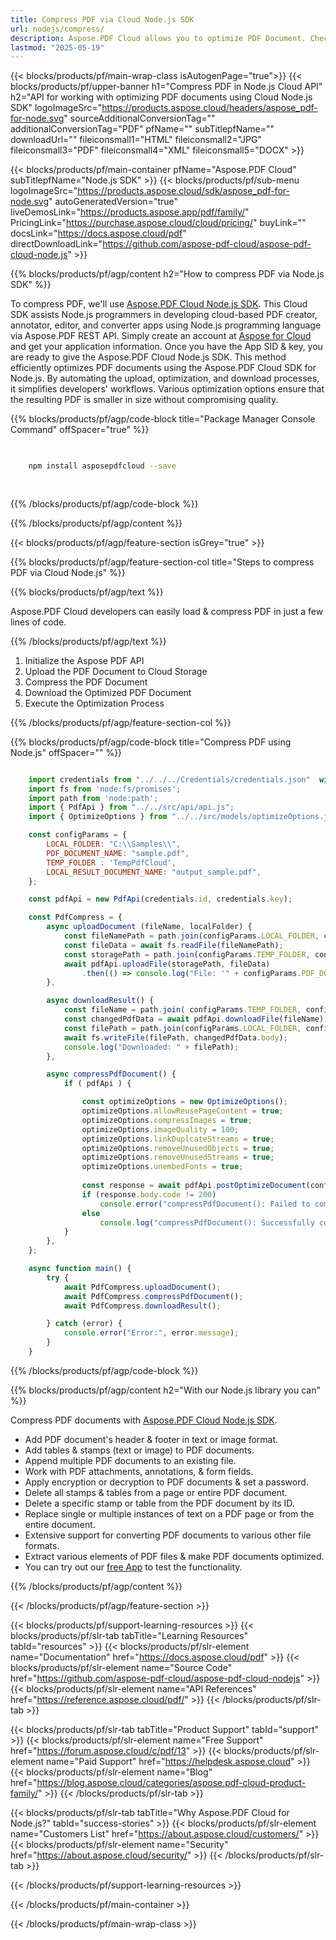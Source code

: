 ```yaml
---
title: Compress PDF via Cloud Node.js SDK 
url: nodejs/compress/
description: Aspose.PDF Cloud allows you to optimize PDF Document. Check the Node.js source code to compress PDF file.
lastmod: "2025-05-19"
---
```


{{< blocks/products/pf/main-wrap-class isAutogenPage="true">}}
{{< blocks/products/pf/upper-banner h1="Compress PDF in Node.js Cloud API" h2="API for working with optimizing PDF documents using Cloud Node.js SDK" logoImageSrc="https://products.aspose.cloud/headers/aspose_pdf-for-node.svg" sourceAdditionalConversionTag="" additionalConversionTag="PDF" pfName="" subTitlepfName="" downloadUrl="" fileiconsmall1="HTML" fileiconsmall2="JPG" fileiconsmall3="PDF" fileiconsmall4="XML" fileiconsmall5="DOCX" >}}

{{< blocks/products/pf/main-container pfName="Aspose.PDF Cloud" subTitlepfName="Node.js SDK" >}}
{{< blocks/products/pf/sub-menu logoImageSrc="https://products.aspose.cloud/sdk/aspose_pdf-for-node.svg"
autoGeneratedVersion="true"
liveDemosLink="https://products.aspose.app/pdf/family/" PricingLink="https://purchase.aspose.cloud/cloud/pricing/" buyLink="" docsLink="https://docs.aspose.cloud/pdf"  directDownloadLink="https://github.com/aspose-pdf-cloud/aspose-pdf-cloud-node.js" >}}

{{% blocks/products/pf/agp/content h2="How to compress PDF via Node.js SDK" %}}

To compress PDF, we'll use
[Aspose.PDF Cloud Node.js SDK](https://products.aspose.cloud/pdf/nodejs/). This Cloud SDK assists Node.js programmers in developing cloud-based PDF creator, annotator, editor, and converter apps using Node.js programming language via Aspose.PDF REST API. Simply create an account at [Aspose for Cloud](https://dashboard.aspose.cloud/#/apps) and get your application information. Once you have the App SID & key, you are ready to give the Aspose.PDF Cloud Node.js SDK. This method efficiently optimizes PDF documents using the Aspose.PDF Cloud SDK for Node.js. By automating the upload, optimization, and download processes, it simplifies developers' workflows. Various optimization options ensure that the resulting PDF is smaller in size without compromising quality.

{{% blocks/products/pf/agp/code-block title="Package Manager Console Command" offSpacer="true" %}}

```bash

     
    npm install asposepdfcloud --save
     
     
```

{{% /blocks/products/pf/agp/code-block %}}

{{% /blocks/products/pf/agp/content %}}

{{< blocks/products/pf/agp/feature-section isGrey="true" >}}

{{% blocks/products/pf/agp/feature-section-col title="Steps to compress PDF via Cloud Node.js" %}}

{{% blocks/products/pf/agp/text %}}

Aspose.PDF Cloud developers can easily load & compress PDF in just a few lines of code.

{{% /blocks/products/pf/agp/text %}}

1. Initialize the Aspose PDF API
1. Upload the PDF Document to Cloud Storage
1. Compress the PDF Document
1. Download the Optimized PDF Document
1. Execute the Optimization Process

{{% /blocks/products/pf/agp/feature-section-col %}}

{{% blocks/products/pf/agp/code-block title="Compress PDF using Node.js" offSpacer="" %}}

```js

    import credentials from "../../../Credentials/credentials.json"  with { type: "json" };    // json-file in this format: { "id": "*****", "key": "*******" }
    import fs from 'node:fs/promises';
    import path from 'node:path';
    import { PdfApi } from "../../src/api/api.js";
    import { OptimizeOptions } from "../../src/models/optimizeOptions.js";

    const configParams = {
        LOCAL_FOLDER: "C:\\Samples\\",
        PDF_DOCUMENT_NAME: "sample.pdf",
        TEMP_FOLDER : 'TempPdfCloud',
        LOCAL_RESULT_DOCUMENT_NAME: "output_sample.pdf",
    };

    const pdfApi = new PdfApi(credentials.id, credentials.key);

    const PdfCompress = {
        async uploadDocument (fileName, localFolder) {
            const fileNamePath = path.join(configParams.LOCAL_FOLDER, configParams.PDF_DOCUMENT_NAME);
            const fileData = await fs.readFile(fileNamePath);
            const storagePath = path.join(configParams.TEMP_FOLDER, configParams.PDF_DOCUMENT_NAME);
            await pdfApi.uploadFile(storagePath, fileData)
                .then(() => console.log("File: '" + configParams.PDF_DOCUMENT_NAME +"' successfully uploaded."));
        },

        async downloadResult() {
            const fileName = path.join( configParams.TEMP_FOLDER, configParams.PDF_DOCUMENT_NAME);
            const changedPdfData = await pdfApi.downloadFile(fileName);
            const filePath = path.join(configParams.LOCAL_FOLDER, configParams.LOCAL_RESULT_DOCUMENT_NAME);
            await fs.writeFile(filePath, changedPdfData.body);
            console.log("Downloaded: " + filePath);
        },

        async compressPdfDocument() {
            if ( pdfApi ) {

                const optimizeOptions = new OptimizeOptions();
                optimizeOptions.allowReusePageContent = true;
                optimizeOptions.compressImages = true;
                optimizeOptions.imageQuality = 100;
                optimizeOptions.linkDuplcateStreams = true;
                optimizeOptions.removeUnusedObjects = true;
                optimizeOptions.removeUnusedStreams = true;            
                optimizeOptions.unembedFonts = true;
    
                const response = await pdfApi.postOptimizeDocument(configParams.PDF_DOCUMENT_NAME, optimizeOptions, null, configParams.TEMP_FOLDER);
                if (response.body.code != 200)
                    console.error("compressPdfDocument(): Failed to compress the PDF document!");
                else
                    console.log("compressPdfDocument(): Successfully copressed the PDF document '" + configParams.PDF_DOCUMENT_NAME + "' !");
            }
        },
    };

    async function main() {
        try {
            await PdfCompress.uploadDocument();
            await PdfCompress.compressPdfDocument();
            await PdfCompress.downloadResult();

        } catch (error) {
            console.error("Error:", error.message);
        }
    }
```

{{% /blocks/products/pf/agp/code-block %}}

{{% blocks/products/pf/agp/content h2="With our Node.js library you can" %}}

Compress PDF documents with [Aspose.PDF Cloud Node.js SDK](https://products.aspose.cloud/pdf/nodejs/).

+ Add PDF document's header & footer in text or image format.
+ Add tables & stamps (text or image) to PDF documents.
+ Append multiple PDF documents to an existing file.
+ Work with PDF attachments, annotations, & form fields.
+ Apply encryption or decryption to PDF documents & set a password.
+ Delete all stamps & tables from a page or entire PDF document.
+ Delete a specific stamp or table from the PDF document by its ID.
+ Replace single or multiple instances of text on a PDF page or from the entire document.
+ Extensive support for converting PDF documents to various other file formats.
+ Extract various elements of PDF files & make PDF documents optimized.
+ You can try out our [free App](https://products.aspose.app/pdf/table-extraction) to test the functionality.

{{% /blocks/products/pf/agp/content %}}

{{< /blocks/products/pf/agp/feature-section >}}

{{< blocks/products/pf/support-learning-resources >}}
{{< blocks/products/pf/slr-tab tabTitle="Learning Resources" tabId="resources" >}}
{{< blocks/products/pf/slr-element name="Documentation" href="https://docs.aspose.cloud/pdf" >}}
{{< blocks/products/pf/slr-element name="Source Code" href="https://github.com/aspose-pdf-cloud/aspose-pdf-cloud-nodejs" >}}
{{< blocks/products/pf/slr-element name="API References" href="https://reference.aspose.cloud/pdf/" >}}
{{< /blocks/products/pf/slr-tab >}}

{{< blocks/products/pf/slr-tab tabTitle="Product Support" tabId="support" >}}
{{< blocks/products/pf/slr-element name="Free Support" href="https://forum.aspose.cloud/c/pdf/13" >}}
{{< blocks/products/pf/slr-element name="Paid Support" href="https://helpdesk.aspose.cloud" >}}
{{< blocks/products/pf/slr-element name="Blog" href="https://blog.aspose.cloud/categories/aspose.pdf-cloud-product-family/" >}}
{{< /blocks/products/pf/slr-tab >}}

{{< blocks/products/pf/slr-tab tabTitle="Why Aspose.PDF Cloud for Node.js?" tabId="success-stories" >}}
{{< blocks/products/pf/slr-element name="Customers List" href="https://about.aspose.cloud/customers/" >}}
{{< blocks/products/pf/slr-element name="Security" href="https://about.aspose.cloud/security/" >}}
{{< /blocks/products/pf/slr-tab >}}

{{< /blocks/products/pf/support-learning-resources >}}

<!-- aboutfile Ends -->

{{< /blocks/products/pf/main-container >}}

{{< /blocks/products/pf/main-wrap-class >}}


